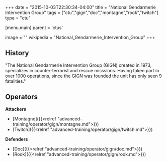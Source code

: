 +++
date = "2015-10-03T22:30:34-04:00"
title = "National Gendarmerie Intervention Group"
tags = ["ctu","gign","doc","montagne","rook","twitch"]
type = "ctu"

[menu.main]
  parent = 'ctus'

image = ""
wikipedia = "National_Gendarmerie_Intervention_Group"
+++

## History

"The National Gendarmerie Intervention Group (GIGN) created in 1973, specializes in counter-terrorist and rescue misssions. Having taken part in over 1000 operations, since the GIGN was founded the unit has only seen 9 fatalities."

## Operators

**Attackers**

- [Montagne]({{<relref "advanced-training/operator/gign/montagne.md">}})
- [Twitch]({{<relref "advanced-training/operator/gign/twitch.md">}})

**Defenders**

- [Doc]({{<relref "advanced-training/operator/gign/doc.md">}})
- [Rook]({{<relref "advanced-training/operator/gign/rook.md">}})
